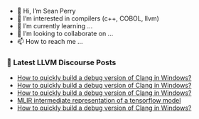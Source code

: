 - 👋 Hi, I’m Sean Perry
- 👀 I’m interested in compilers (c++, COBOL, llvm)
- 🌱 I’m currently learning ...
- 💞️ I’m looking to collaborate on ...
- 📫 How to reach me ...

<!---
s66perry/s66perry is a ✨ special ✨ repository because its `README.md` (this file) appears on your GitHub profile.
You can click the Preview link to take a look at your changes.
--->
### 📕 Latest LLVM Discourse Posts

<!-- DISCOURSE-LLVM:START -->
- [How to quickly build a debug version of Clang in Windows?](https://discourse.llvm.org/t/how-to-quickly-build-a-debug-version-of-clang-in-windows/77224#post_9)
- [How to quickly build a debug version of Clang in Windows?](https://discourse.llvm.org/t/how-to-quickly-build-a-debug-version-of-clang-in-windows/77224#post_8)
- [How to quickly build a debug version of Clang in Windows?](https://discourse.llvm.org/t/how-to-quickly-build-a-debug-version-of-clang-in-windows/77224#post_7)
- [MLIR intermediate representation of a tensorflow model](https://discourse.llvm.org/t/mlir-intermediate-representation-of-a-tensorflow-model/77226#post_1)
- [How to quickly build a debug version of Clang in Windows?](https://discourse.llvm.org/t/how-to-quickly-build-a-debug-version-of-clang-in-windows/77224#post_6)
<!-- DISCOURSE-LLVM:END -->
